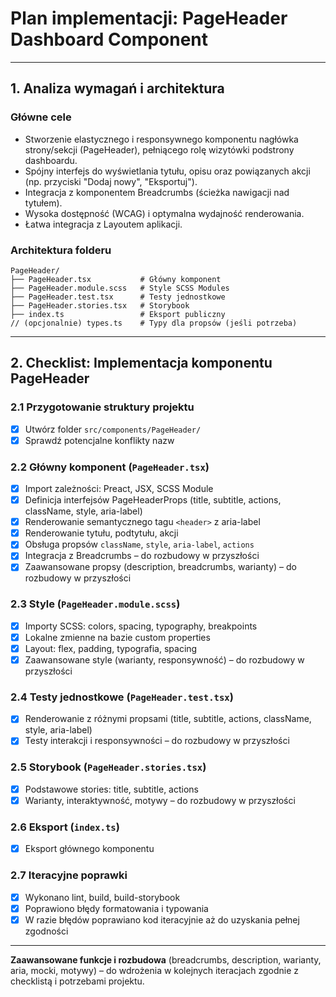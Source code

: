 # Plan implementacji: **PageHeader Dashboard Component**

---

## 1. Analiza wymagań i architektura

### Główne cele

- Stworzenie elastycznego i responsywnego komponentu nagłówka strony/sekcji (PageHeader), pełniącego rolę wizytówki podstrony dashboardu.
- Spójny interfejs do wyświetlania tytułu, opisu oraz powiązanych akcji (np. przyciski "Dodaj nowy", "Eksportuj").
- Integracja z komponentem Breadcrumbs (ścieżka nawigacji nad tytułem).
- Wysoka dostępność (WCAG) i optymalna wydajność renderowania.
- Łatwa integracja z Layoutem aplikacji.

### Architektura folderu

```
PageHeader/
├── PageHeader.tsx           # Główny komponent
├── PageHeader.module.scss   # Style SCSS Modules
├── PageHeader.test.tsx      # Testy jednostkowe
├── PageHeader.stories.tsx   # Storybook
├── index.ts                 # Eksport publiczny
// (opcjonalnie) types.ts    # Typy dla propsów (jeśli potrzeba)
```

---

## 2. Checklist: Implementacja komponentu PageHeader

### 2.1 Przygotowanie struktury projektu

- [x] Utwórz folder `src/components/PageHeader/`
- [x] Sprawdź potencjalne konflikty nazw

### 2.2 Główny komponent (`PageHeader.tsx`)

- [x] Import zależności: Preact, JSX, SCSS Module
- [x] Definicja interfejsów PageHeaderProps (title, subtitle, actions, className, style, aria-label)
- [x] Renderowanie semantycznego tagu `<header>` z aria-label
- [x] Renderowanie tytułu, podtytułu, akcji
- [x] Obsługa propsów `className`, `style`, `aria-label`, `actions`
- [x] Integracja z Breadcrumbs – do rozbudowy w przyszłości
- [x] Zaawansowane propsy (description, breadcrumbs, warianty) – do rozbudowy w przyszłości

### 2.3 Style (`PageHeader.module.scss`)

- [x] Importy SCSS: colors, spacing, typography, breakpoints
- [x] Lokalne zmienne na bazie custom properties
- [x] Layout: flex, padding, typografia, spacing
- [x] Zaawansowane style (warianty, responsywność) – do rozbudowy w przyszłości

### 2.4 Testy jednostkowe (`PageHeader.test.tsx`)

- [x] Renderowanie z różnymi propsami (title, subtitle, actions, className, style, aria-label)
- [x] Testy interakcji i responsywności – do rozbudowy w przyszłości

### 2.5 Storybook (`PageHeader.stories.tsx`)

- [x] Podstawowe stories: title, subtitle, actions
- [x] Warianty, interaktywność, motywy – do rozbudowy w przyszłości

### 2.6 Eksport (`index.ts`)

- [x] Eksport głównego komponentu

### 2.7 Iteracyjne poprawki

- [x] Wykonano lint, build, build-storybook
- [x] Poprawiono błędy formatowania i typowania
- [x] W razie błędów poprawiano kod iteracyjnie aż do uzyskania pełnej zgodności

---

**Zaawansowane funkcje i rozbudowa** (breadcrumbs, description, warianty, aria, mocki, motywy) – do wdrożenia w kolejnych iteracjach zgodnie z checklistą i potrzebami projektu.

